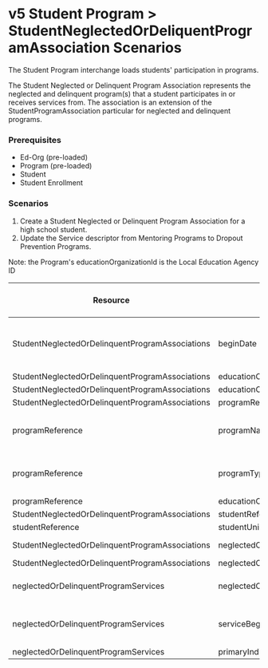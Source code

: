 # v5 Student Program > StudentNeglectedOrDeliquentProgramAssociation Scenarios

The Student Program interchange loads students' participation in programs.

The Student Neglected or Delinquent Program Association represents the neglected
and delinquent program(s) that a student participates in or receives services
from. The association is an extension of the StudentProgramAssociation
particular for neglected and delinquent programs.

### Prerequisites

- Ed-Org (pre-loaded)
- Program (pre-loaded)
- Student
- Student Enrollment

### Scenarios

1. Create a Student Neglected or Delinquent Program Association for a high
   school student.
2. Update the Service descriptor from Mentoring Programs to Dropout Prevention
   Programs.

Note: the Program's educationOrganizationId is the Local Education Agency ID

| Resource                                        | Property Name                                 | Is Collection | Data Type                                     | Required / Optional | Scenario 1 <br/>POST                        | Scenario 2 <br/>PUT                         |
| ----------------------------------------------- | --------------------------------------------- | ------------- | --------------------------------------------- | ------------------- | ------------------------------------------- | ------------------------------------------- |
| StudentNeglectedOrDelinquentProgramAssociations | beginDate                                     | FALSE         | date                                          | REQUIRED            | 8/23/<br/>`<br/>[Current School Year]<br/>` | 8/23/<br/>`<br/>[Current School Year]<br/>` |
| StudentNeglectedOrDelinquentProgramAssociations | educationOrganizationReference                | FALSE         | educationOrganizationReference                | REQUIRED            |                                             |                                             |
| StudentNeglectedOrDelinquentProgramAssociations | educationOrganizationId                       | FALSE         | integer                                       | REQUIRED            | 255901                                      | 255901                                      |
| StudentNeglectedOrDelinquentProgramAssociations | programReference                              | FALSE         | programReference                              | REQUIRED            |                                             |                                             |
| programReference                                | programName                                   | FALSE         | string                                        | REQUIRED            | Neglected and Delinquent Program            | Neglected and Delinquent Program            |
| programReference                                | programTypeDescriptor                         | FALSE         | programTypeDescriptor                         | REQUIRED            | Neglected and Delinquent Program            | Neglected and Delinquent Program            |
| programReference                                | educationOrganizationId                       | FALSE         | integer                                       | REQUIRED            | 255901                                      | 255901                                      |
| StudentNeglectedOrDelinquentProgramAssociations | studentReference                              | FALSE         | studentReference                              | REQUIRED            |                                             |                                             |
| studentReference                                | studentUniqueId                               | FALSE         | string                                        | REQUIRED            | 222222                                      | 222222                                      |
| StudentNeglectedOrDelinquentProgramAssociations | neglectedOrDelinquentProgramDescriptor        | FALSE         | neglectedOrDelinquentProgramDescriptor        | REQUIRED            | Neglected Programs                          | Neglected Programs                          |
| StudentNeglectedOrDelinquentProgramAssociations | neglectedOrDelinquentProgramServices          | TRUE          | neglectedOrDelinquentProgramService[]         | REQUIRED            |                                             |                                             |
| neglectedOrDelinquentProgramServices            | neglectedOrDelinquentProgramServiceDescriptor | FALSE         | neglectedOrDelinquentProgramServiceDescriptor | REQUIRED            | Mentoring Programs                          | **Dropout Prevention Programs**             |
| neglectedOrDelinquentProgramServices            | serviceBeginDate                              | FALSE         | date                                          | REQUIRED            | 08/23/<br/>[Current School Year]            | 08/23/<br/>[Current School Year]            |
| neglectedOrDelinquentProgramServices            | primaryIndicator                              | FALSE         | boolean                                       | REQUIRED            | TRUE                                        | TRUE                                        |
